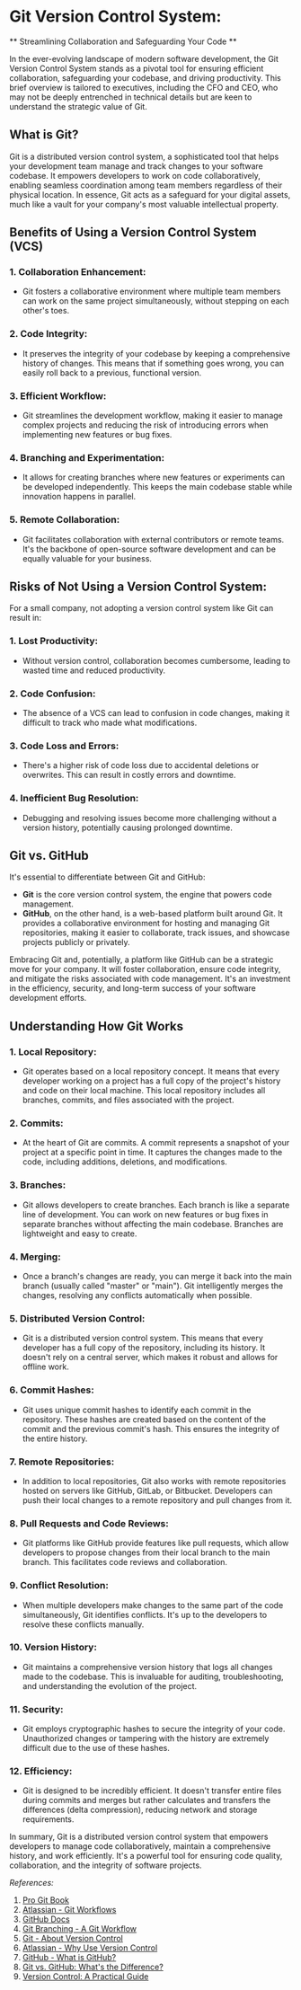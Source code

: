# Git Version Control System: 
** Streamlining Collaboration and Safeguarding Your Code **

In the ever-evolving landscape of modern software development, the Git Version Control System stands as a pivotal tool for ensuring efficient collaboration, safeguarding your codebase, and driving productivity. This brief overview is tailored to executives, including the CFO and CEO, who may not be deeply entrenched in technical details but are keen to understand the strategic value of Git.

## What is Git?

Git is a distributed version control system, a sophisticated tool that helps your development team manage and track changes to your software codebase. It empowers developers to work on code collaboratively, enabling seamless coordination among team members regardless of their physical location. In essence, Git acts as a safeguard for your digital assets, much like a vault for your company's most valuable intellectual property.

## Benefits of Using a Version Control System (VCS)

### 1\. **Collaboration Enhancement:**

- Git fosters a collaborative environment where multiple team members can work on the same project simultaneously, without stepping on each other's toes.

### 2\. **Code Integrity:**

- It preserves the integrity of your codebase by keeping a comprehensive history of changes. This means that if something goes wrong, you can easily roll back to a previous, functional version.

### 3\. **Efficient Workflow:**

- Git streamlines the development workflow, making it easier to manage complex projects and reducing the risk of introducing errors when implementing new features or bug fixes.

### 4\. **Branching and Experimentation:**

- It allows for creating branches where new features or experiments can be developed independently. This keeps the main codebase stable while innovation happens in parallel.

### 5\. **Remote Collaboration:**

- Git facilitates collaboration with external contributors or remote teams. It's the backbone of open-source software development and can be equally valuable for your business.

## Risks of Not Using a Version Control System:

For a small company, not adopting a version control system like Git can result in:

### 1\. **Lost Productivity:**

- Without version control, collaboration becomes cumbersome, leading to wasted time and reduced productivity.

### 2\. **Code Confusion:**

- The absence of a VCS can lead to confusion in code changes, making it difficult to track who made what modifications.

### 3\. **Code Loss and Errors:**

- There's a higher risk of code loss due to accidental deletions or overwrites. This can result in costly errors and downtime.

### 4\. **Inefficient Bug Resolution:**

- Debugging and resolving issues become more challenging without a version history, potentially causing prolonged downtime.

## Git vs. GitHub

It's essential to differentiate between Git and GitHub:

- **Git** is the core version control system, the engine that powers code management.
- **GitHub**, on the other hand, is a web-based platform built around Git. It provides a collaborative environment for hosting and managing Git repositories, making it easier to collaborate, track issues, and showcase projects publicly or privately.

Embracing Git and, potentially, a platform like GitHub can be a strategic move for your company. It will foster collaboration, ensure code integrity, and mitigate the risks associated with code management. It's an investment in the efficiency, security, and long-term success of your software development efforts.

## Understanding How Git Works

### 1\. **Local Repository:**

- Git operates based on a local repository concept. It means that every developer working on a project has a full copy of the project's history and code on their local machine. This local repository includes all branches, commits, and files associated with the project.

### 2\. **Commits:**

- At the heart of Git are commits. A commit represents a snapshot of your project at a specific point in time. It captures the changes made to the code, including additions, deletions, and modifications.

### 3\. **Branches:**

- Git allows developers to create branches. Each branch is like a separate line of development. You can work on new features or bug fixes in separate branches without affecting the main codebase. Branches are lightweight and easy to create.

### 4\. **Merging:**

- Once a branch's changes are ready, you can merge it back into the main branch (usually called "master" or "main"). Git intelligently merges the changes, resolving any conflicts automatically when possible.

### 5\. **Distributed Version Control:**

- Git is a distributed version control system. This means that every developer has a full copy of the repository, including its history. It doesn't rely on a central server, which makes it robust and allows for offline work.

### 6\. **Commit Hashes:**

- Git uses unique commit hashes to identify each commit in the repository. These hashes are created based on the content of the commit and the previous commit's hash. This ensures the integrity of the entire history.

### 7\. **Remote Repositories:**

- In addition to local repositories, Git also works with remote repositories hosted on servers like GitHub, GitLab, or Bitbucket. Developers can push their local changes to a remote repository and pull changes from it.

### 8\. **Pull Requests and Code Reviews:**

- Git platforms like GitHub provide features like pull requests, which allow developers to propose changes from their local branch to the main branch. This facilitates code reviews and collaboration.

### 9\. **Conflict Resolution:**

- When multiple developers make changes to the same part of the code simultaneously, Git identifies conflicts. It's up to the developers to resolve these conflicts manually.

### 10\. **Version History:**

- Git maintains a comprehensive version history that logs all changes made to the codebase. This is invaluable for auditing, troubleshooting, and understanding the evolution of the project.

### 11\. **Security:**

- Git employs cryptographic hashes to secure the integrity of your code. Unauthorized changes or tampering with the history are extremely difficult due to the use of these hashes.

### 12\. **Efficiency:**

- Git is designed to be incredibly efficient. It doesn't transfer entire files during commits and merges but rather calculates and transfers the differences (delta compression), reducing network and storage requirements.

In summary, Git is a distributed version control system that empowers developers to manage code collaboratively, maintain a comprehensive history, and work efficiently. It's a powerful tool for ensuring code quality, collaboration, and the integrity of software projects.

_References:_

1. [Pro Git Book](https://git-scm.com/book/en/v2)
1. [Atlassian - Git Workflows](https://www.atlassian.com/git)
1. [GitHub Docs](https://docs.github.com/en/github)
1. [Git Branching - A Git Workflow](https://nvie.com/posts/a-successful-git-branching-model/)
1. [Git - About Version Control](https://git-scm.com/about)
1. [Atlassian - Why Use Version Control](https://www.atlassian.com/git/tutorials/why-git)
1. [GitHub - What is GitHub?](https://docs.github.com/en/github/getting-started-with-github/quickstart/what-is-github)
1. [Git vs. GitHub: What's the Difference?](https://www.gitkraken.com/learn/git/git-vs-github)
1. [Version Control: A Practical Guide](https://www.smashingmagazine.com/2018/03/version-control-systems/)
